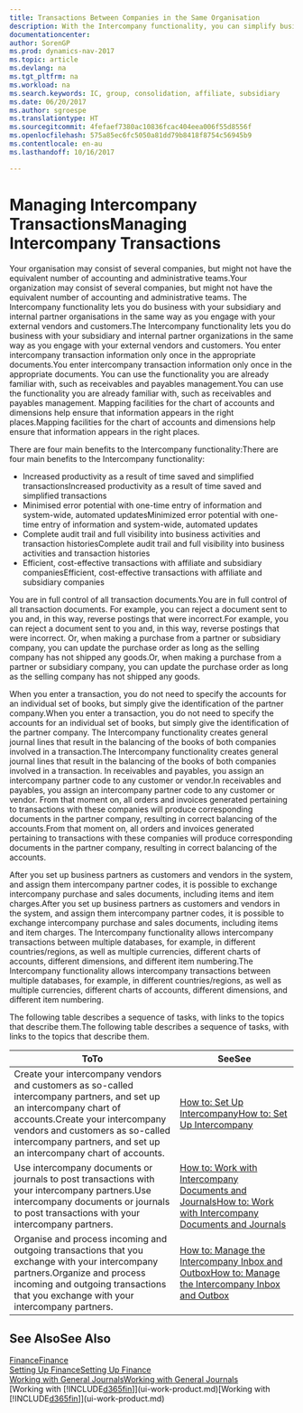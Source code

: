 ```yaml
---
title: Transactions Between Companies in the Same Organisation
description: With the Intercompany functionality, you can simplify business processes and transactions between companies within the same organisation.
documentationcenter: 
author: SorenGP
ms.prod: dynamics-nav-2017
ms.topic: article
ms.devlang: na
ms.tgt_pltfrm: na
ms.workload: na
ms.search.keywords: IC, group, consolidation, affiliate, subsidiary
ms.date: 06/20/2017
ms.author: sgroespe
ms.translationtype: HT
ms.sourcegitcommit: 4fefaef7380ac10836fcac404eea006f55d8556f
ms.openlocfilehash: 575a85ec6fc5050a81dd79b8418f8754c56945b9
ms.contentlocale: en-au
ms.lasthandoff: 10/16/2017

---
```

# <a name="managing-intercompany-transactions"></a><span data-ttu-id="c34b6-103">Managing Intercompany Transactions</span><span class="sxs-lookup"><span data-stu-id="c34b6-103">Managing Intercompany Transactions</span></span>
<span data-ttu-id="c34b6-104">Your organisation may consist of several companies, but might not have the equivalent number of accounting and administrative teams.</span><span class="sxs-lookup"><span data-stu-id="c34b6-104">Your organization may consist of several companies, but might not have the equivalent number of accounting and administrative teams.</span></span> <span data-ttu-id="c34b6-105">The Intercompany functionality lets you do business with your subsidiary and internal partner organisations in the same way as you engage with your external vendors and customers.</span><span class="sxs-lookup"><span data-stu-id="c34b6-105">The Intercompany functionality lets you do business with your subsidiary and internal partner organizations in the same way as you engage with your external vendors and customers.</span></span> <span data-ttu-id="c34b6-106">You enter intercompany transaction information only once in the appropriate documents.</span><span class="sxs-lookup"><span data-stu-id="c34b6-106">You enter intercompany transaction information only once in the appropriate documents.</span></span> <span data-ttu-id="c34b6-107">You can use the functionality you are already familiar with, such as receivables and payables management.</span><span class="sxs-lookup"><span data-stu-id="c34b6-107">You can use the functionality you are already familiar with, such as receivables and payables management.</span></span> <span data-ttu-id="c34b6-108">Mapping facilities for the chart of accounts and dimensions help ensure that information appears in the right places.</span><span class="sxs-lookup"><span data-stu-id="c34b6-108">Mapping facilities for the chart of accounts and dimensions help ensure that information appears in the right places.</span></span>  

<span data-ttu-id="c34b6-109">There are four main benefits to the Intercompany functionality:</span><span class="sxs-lookup"><span data-stu-id="c34b6-109">There are four main benefits to the Intercompany functionality:</span></span>  

- <span data-ttu-id="c34b6-110">Increased productivity as a result of time saved and simplified transactions</span><span class="sxs-lookup"><span data-stu-id="c34b6-110">Increased productivity as a result of time saved and simplified transactions</span></span>  
- <span data-ttu-id="c34b6-111">Minimised error potential with one-time entry of information and system-wide, automated updates</span><span class="sxs-lookup"><span data-stu-id="c34b6-111">Minimized error potential with one-time entry of information and system-wide, automated updates</span></span>  
- <span data-ttu-id="c34b6-112">Complete audit trail and full visibility into business activities and transaction histories</span><span class="sxs-lookup"><span data-stu-id="c34b6-112">Complete audit trail and full visibility into business activities and transaction histories</span></span>  
- <span data-ttu-id="c34b6-113">Efficient, cost-effective transactions with affiliate and subsidiary companies</span><span class="sxs-lookup"><span data-stu-id="c34b6-113">Efficient, cost-effective transactions with affiliate and subsidiary companies</span></span>  

<span data-ttu-id="c34b6-114">You are in full control of all transaction documents.</span><span class="sxs-lookup"><span data-stu-id="c34b6-114">You are in full control of all transaction documents.</span></span> <span data-ttu-id="c34b6-115">For example, you can reject a document sent to you and, in this way, reverse postings that were incorrect.</span><span class="sxs-lookup"><span data-stu-id="c34b6-115">For example, you can reject a document sent to you and, in this way, reverse postings that were incorrect.</span></span> <span data-ttu-id="c34b6-116">Or, when making a purchase from a partner or subsidiary company, you can update the purchase order as long as the selling company has not shipped any goods.</span><span class="sxs-lookup"><span data-stu-id="c34b6-116">Or, when making a purchase from a partner or subsidiary company, you can update the purchase order as long as the selling company has not shipped any goods.</span></span>  

<span data-ttu-id="c34b6-117">When you enter a transaction, you do not need to specify the accounts for an individual set of books, but simply give the identification of the partner company.</span><span class="sxs-lookup"><span data-stu-id="c34b6-117">When you enter a transaction, you do not need to specify the accounts for an individual set of books, but simply give the identification of the partner company.</span></span> <span data-ttu-id="c34b6-118">The Intercompany functionality creates general journal lines that result in the balancing of the books of both companies involved in a transaction.</span><span class="sxs-lookup"><span data-stu-id="c34b6-118">The Intercompany functionality creates general journal lines that result in the balancing of the books of both companies involved in a transaction.</span></span> <span data-ttu-id="c34b6-119">In receivables and payables, you assign an intercompany partner code to any customer or vendor.</span><span class="sxs-lookup"><span data-stu-id="c34b6-119">In receivables and payables, you assign an intercompany partner code to any customer or vendor.</span></span> <span data-ttu-id="c34b6-120">From that moment on, all orders and invoices generated pertaining to transactions with these companies will produce corresponding documents in the partner company, resulting in correct balancing of the accounts.</span><span class="sxs-lookup"><span data-stu-id="c34b6-120">From that moment on, all orders and invoices generated pertaining to transactions with these companies will produce corresponding documents in the partner company, resulting in correct balancing of the accounts.</span></span>  

 <span data-ttu-id="c34b6-121">After you set up business partners as customers and vendors in the system, and assign them intercompany partner codes, it is possible to exchange intercompany purchase and sales documents, including items and item charges.</span><span class="sxs-lookup"><span data-stu-id="c34b6-121">After you set up business partners as customers and vendors in the system, and assign them intercompany partner codes, it is possible to exchange intercompany purchase and sales documents, including items and item charges.</span></span> <span data-ttu-id="c34b6-122">The Intercompany functionality allows intercompany transactions between multiple databases, for example, in different countries/regions, as well as multiple currencies, different charts of accounts, different dimensions, and different item numbering.</span><span class="sxs-lookup"><span data-stu-id="c34b6-122">The Intercompany functionality allows intercompany transactions between multiple databases, for example, in different countries/regions, as well as multiple currencies, different charts of accounts, different dimensions, and different item numbering.</span></span>  

<span data-ttu-id="c34b6-123">The following table describes a sequence of tasks, with links to the topics that describe them.</span><span class="sxs-lookup"><span data-stu-id="c34b6-123">The following table describes a sequence of tasks, with links to the topics that describe them.</span></span>

 |<span data-ttu-id="c34b6-124">To</span><span class="sxs-lookup"><span data-stu-id="c34b6-124">To</span></span> |<span data-ttu-id="c34b6-125">See</span><span class="sxs-lookup"><span data-stu-id="c34b6-125">See</span></span>|
 |---|---|
 |<span data-ttu-id="c34b6-126">Create your intercompany vendors and customers as so-called intercompany partners, and set up an intercompany chart of accounts.</span><span class="sxs-lookup"><span data-stu-id="c34b6-126">Create your intercompany vendors and customers as so-called intercompany partners, and set up an intercompany chart of accounts.</span></span>|[<span data-ttu-id="c34b6-127">How to: Set Up Intercompany</span><span class="sxs-lookup"><span data-stu-id="c34b6-127">How to: Set Up Intercompany</span></span>](intercompany-how-setup.md)|
 |<span data-ttu-id="c34b6-128">Use intercompany documents or journals to post transactions with your intercompany partners.</span><span class="sxs-lookup"><span data-stu-id="c34b6-128">Use intercompany documents or journals to post transactions with your intercompany partners.</span></span>|[<span data-ttu-id="c34b6-129">How to: Work with Intercompany Documents and Journals</span><span class="sxs-lookup"><span data-stu-id="c34b6-129">How to: Work with Intercompany Documents and Journals</span></span>](intercompany-how-work-documents-journals.md)|
 |<span data-ttu-id="c34b6-130">Organise and process incoming and outgoing transactions that you exchange with your intercompany partners.</span><span class="sxs-lookup"><span data-stu-id="c34b6-130">Organize and process incoming and outgoing transactions that you exchange with your intercompany partners.</span></span>|[<span data-ttu-id="c34b6-131">How to: Manage the Intercompany Inbox and Outbox</span><span class="sxs-lookup"><span data-stu-id="c34b6-131">How to: Manage the Intercompany Inbox and Outbox</span></span>](intercompany-how-manage-intercompany-inbox.md)|

## <a name="see-also"></a><span data-ttu-id="c34b6-132">See Also</span><span class="sxs-lookup"><span data-stu-id="c34b6-132">See Also</span></span>
[<span data-ttu-id="c34b6-133">Finance</span><span class="sxs-lookup"><span data-stu-id="c34b6-133">Finance</span></span>](finance.md)  
[<span data-ttu-id="c34b6-134">Setting Up Finance</span><span class="sxs-lookup"><span data-stu-id="c34b6-134">Setting Up Finance</span></span>](finance-setup-finance.md)  
[<span data-ttu-id="c34b6-135">Working with General Journals</span><span class="sxs-lookup"><span data-stu-id="c34b6-135">Working with General Journals</span></span>](ui-work-general-journals.md)  
<span data-ttu-id="c34b6-136">[Working with [!INCLUDE[d365fin](includes/d365fin_md.md)]](ui-work-product.md)</span><span class="sxs-lookup"><span data-stu-id="c34b6-136">[Working with [!INCLUDE[d365fin](includes/d365fin_md.md)]](ui-work-product.md)</span></span>

